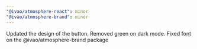 ```yaml
---
"@ivao/atmosphere-react": minor
"@ivao/atmosphere-brand": minor
---
```


Updated the design of the button. Removed green on dark mode. Fixed font on the @ivao/atmosphere-brand package
